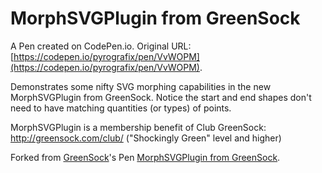 # MorphSVGPlugin from GreenSock

A Pen created on CodePen.io. Original URL: [https://codepen.io/pyrografix/pen/VvWOPM](https://codepen.io/pyrografix/pen/VvWOPM).

Demonstrates some nifty SVG morphing capabilities in the new MorphSVGPlugin from GreenSock. Notice the start and end shapes don't need to have matching quantities (or types) of points. 

MorphSVGPlugin is a membership benefit of Club GreenSock: http://greensock.com/club/ ("Shockingly Green" level and higher)

Forked from [GreenSock](http://codepen.io/GreenSock/)'s Pen [MorphSVGPlugin from GreenSock](http://codepen.io/GreenSock/pen/WQjRXE/).